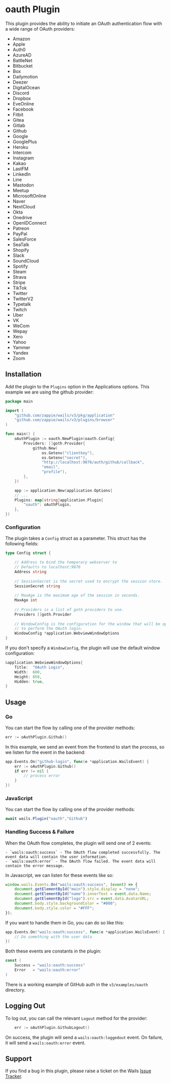 # oauth Plugin

This plugin provides the ability to initiate an OAuth authentication flow with a wide range of OAuth providers:

  - Amazon
  - Apple
  - Auth0
  - AzureAD
  - BattleNet
  - Bitbucket
  - Box
  - Dailymotion
  - Deezer
  - DigitalOcean
  - Discord
  - Dropbox
  - EveOnline
  - Facebook
  - Fitbit
  - Gitea
  - Gitlab
  - Github
  - Google
  - GooglePlus
  - Heroku
  - Intercom
  - Instagram
  - Kakao
  - LastFM
  - LinkedIn
  - Line
  - Mastodon
  - Meetup
  - MicrosoftOnline
  - Naver
  - NextCloud
  - Okta
  - Onedrive
  - OpenIDConnect
  - Patreon
  - PayPal
  - SalesForce
  - SeaTalk
  - Shopify
  - Slack
  - SoundCloud
  - Spotify
  - Steam
  - Strava
  - Stripe
  - TikTok
  - Twitter
  - TwitterV2
  - Typetalk
  - Twitch
  - Uber
  - VK
  - WeCom
  - Wepay
  - Xero
  - Yahoo
  - Yammer
  - Yandex
  - Zoom

## Installation

Add the plugin to the `Plugins` option in the Applications options. This example we are using the github provider:

```go
package main

import (
    "github.com/zappie/wails/v3/pkg/application"
    "github.com/zappie/wails/v3/plugins/browser"
)

func main() {
    oAuthPlugin := oauth.NewPlugin(oauth.Config{
        Providers: []goth.Provider{
            github.New(
                os.Getenv("clientkey"),
                os.Getenv("secret"),
                "http://localhost:9876/auth/github/callback",
                "email",
                "profile"),
        },
    })

    app := application.New(application.Options{
    // ...
    Plugins: map[string]application.Plugin{
        "oauth": oAuthPlugin,
    },
})
```

### Configuration

The plugin takes a `Config` struct as a parameter. This struct has the following fields:

```go
type Config struct {

    // Address to bind the temporary webserver to
    // Defaults to localhost:9876
    Address string
    
    // SessionSecret is the secret used to encrypt the session store.
    SessionSecret string
    
    // MaxAge is the maximum age of the session in seconds.
    MaxAge int
    
    // Providers is a list of goth providers to use.
    Providers []goth.Provider
    
    // WindowConfig is the configuration for the window that will be opened
    // to perform the OAuth login.
    WindowConfig *application.WebviewWindowOptions
}
```

If you don't specify a `WindowConfig`, the plugin will use the default window configuration:

```go
&application.WebviewWindowOptions{
    Title:  "OAuth Login",
    Width:  600,
    Height: 850,
    Hidden: true,
}
```

## Usage

### Go

You can start the flow by calling one of the provider methods:

```go
err := oAuthPlugin.Github()
```

In this example, we send an event from the frontend to start the process, so we listen for the event in the backend:

```go
app.Events.On("github-login", func(e *application.WailsEvent) {
    err := oAuthPlugin.Github()
    if err != nil {
        // process error
    }
})
```

### JavaScript

You can start the flow by calling one of the provider methods:

```javascript
await wails.Plugin("oauth","Github")
```

### Handling Success & Failure

When the OAuth flow completes, the plugin will send one of 2 events:

    - `wails:oauth:success` - The OAuth flow completed successfully. The event data will contain the user information.
    - `wails:oauth:error` - The OAuth flow failed. The event data will contain the error message.

In Javascript, we can listen for these events like so:

```javascript
window.wails.Events.On("wails:oauth:success", (event) => {
    document.getElementById("main").style.display = "none";
    document.getElementById("name").innerText = event.data.Name;
    document.getElementById("logo").src = event.data.AvatarURL;
    document.body.style.backgroundColor = "#000";
    document.body.style.color = "#FFF";
});
```

If you want to handle them in Go, you can do so like this:

```go
app.Events.On("wails:oauth:success", func(e *application.WailsEvent) {
    // Do something with the user data
})
```

Both these events are constants in the plugin:

```go
const (
    Success = "wails:oauth:success"
    Error   = "wails:oauth:error"
)
```

There is a working example of GitHub auth in the `v3/examples/oauth` directory.

## Logging Out

To log out, you can call the relevant `Logout` method for the provider:

```go
    err := oAuthPlugin.GithubLogout()
```

On success, the plugin will send a `wails:oauth:loggedout` event. On failure, it will send a `wails:oauth:error` event.

## Support

If you find a bug in this plugin, please raise a ticket on the Wails [Issue Tracker](https://github.com/wailsapp/wails/issues). 
